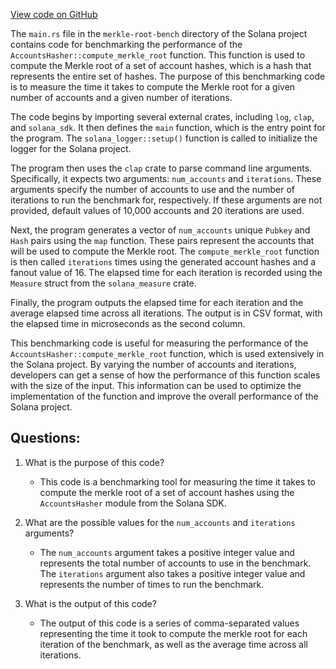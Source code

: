 [View code on GitHub](https://github.com/solana-labs/solana/blob/master/merkle-root-bench/src/main.rs)

The `main.rs` file in the `merkle-root-bench` directory of the Solana project contains code for benchmarking the performance of the `AccountsHasher::compute_merkle_root` function. This function is used to compute the Merkle root of a set of account hashes, which is a hash that represents the entire set of hashes. The purpose of this benchmarking code is to measure the time it takes to compute the Merkle root for a given number of accounts and a given number of iterations.

The code begins by importing several external crates, including `log`, `clap`, and `solana_sdk`. It then defines the `main` function, which is the entry point for the program. The `solana_logger::setup()` function is called to initialize the logger for the Solana project.

The program then uses the `clap` crate to parse command line arguments. Specifically, it expects two arguments: `num_accounts` and `iterations`. These arguments specify the number of accounts to use and the number of iterations to run the benchmark for, respectively. If these arguments are not provided, default values of 10,000 accounts and 20 iterations are used.

Next, the program generates a vector of `num_accounts` unique `Pubkey` and `Hash` pairs using the `map` function. These pairs represent the accounts that will be used to compute the Merkle root. The `compute_merkle_root` function is then called `iterations` times using the generated account hashes and a fanout value of 16. The elapsed time for each iteration is recorded using the `Measure` struct from the `solana_measure` crate.

Finally, the program outputs the elapsed time for each iteration and the average elapsed time across all iterations. The output is in CSV format, with the elapsed time in microseconds as the second column.

This benchmarking code is useful for measuring the performance of the `AccountsHasher::compute_merkle_root` function, which is used extensively in the Solana project. By varying the number of accounts and iterations, developers can get a sense of how the performance of this function scales with the size of the input. This information can be used to optimize the implementation of the function and improve the overall performance of the Solana project.
## Questions: 
 1. What is the purpose of this code?
    - This code is a benchmarking tool for measuring the time it takes to compute the merkle root of a set of account hashes using the `AccountsHasher` module from the Solana SDK.

2. What are the possible values for the `num_accounts` and `iterations` arguments?
    - The `num_accounts` argument takes a positive integer value and represents the total number of accounts to use in the benchmark. The `iterations` argument also takes a positive integer value and represents the number of times to run the benchmark.

3. What is the output of this code?
    - The output of this code is a series of comma-separated values representing the time it took to compute the merkle root for each iteration of the benchmark, as well as the average time across all iterations.